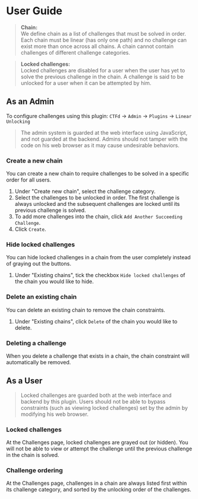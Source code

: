 # User Guide 

> **Chain:** <br> 
We define chain as a list of challenges that must be solved in order. 
Each chain must be linear (has only one path) and no challenge can exist more than once across all chains.
A chain cannot contain challenges of different challenge categories.

> **Locked challenges:** <br> 
Locked challenges are disabled for a user when the user has yet to solve the previous challenge in the chain.
A challenge is said to be unlocked for a user when it can be attempted by him.

## As an Admin

To configure challenges using this plugin: `CTFd` -> `Admin` -> `Plugins` -> `Linear Unlocking`

> The admin system is guarded at the web interface using JavaScript, and not guarded at the backend. 
Admins should not tamper with the code on his web browser as it may cause undesirable behaviors.

### Create a new chain

You can create a new chain to require challenges to be solved in a specific order for all users.

1. Under "Create new chain", select the challenge category.
1. Select the challenges to be unlocked in order. The first challenge is always unlocked and the subsequent challenges are locked until its previous challenge is solved.
1. To add more challenges into the chain, click `Add Another Succeeding Challenge`.
1. Click `Create`.

### Hide locked challenges

You can hide locked challenges in a chain from the user completely instead of graying out the buttons.

1. Under "Existing chains", tick the checkbox `Hide locked challenges` of the chain you would like to hide.

### Delete an existing chain

You can delete an existing chain to remove the chain constraints.

1. Under "Existing chains", click `Delete` of the chain you would like to delete.

### Deleting a challenge

When you delete a challenge that exists in a chain, the chain constraint will automatically be removed.

## As a User

> Locked challenges are guarded both at the web interface and backend by this plugin. 
Users should not be able to bypass constraints (such as viewing locked challenges) set by the admin by modifying his web browser.

### Locked challenges

At the Challenges page, locked challenges are grayed out (or hidden). 
You will not be able to view or attempt the challenge until the previous challenge in the chain is solved.

### Challenge ordering

At the Challenges page, challenges in a chain are always listed first within its challenge category, and sorted by the unlocking order of the challenges.